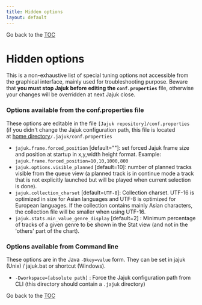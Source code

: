 ```yaml
---
title: Hidden options
layout: default
---
```

Go back to the [TOC](/manual/main.html)

# Hidden options
This is a non-exhaustive list of special tuning options not accessible from the graphical interface, mainly used for troubleshooting purpose. 
Beware that **you must stop Jajuk before editing the ``conf.properties``** file, otherwise your changes will be overridden at next Jajuk close.

### Options available from the conf.properties file
These options are editable in the file ``[Jajuk repository]/conf.properties`` 
(if you didn't change the Jajuk configuration path, this file is located at [home directory](/homedir.html)``/.jajuk/conf.properties``

- ``jajuk.frame.forced_position`` [default=""]: set forced Jajuk frame size and position at startup in x,y,width height format. Example: ``jajuk.frame.forced_position=10,10,1000,800``
- ``jajuk.options.visible_planned`` [default=10]: number of planned tracks visible from the queue view (a planned track is in continue mode a track that is not explicitly launched but will be played when current selection is done).
- ``jajuk.collection_charset`` [default=``UTF-8``]: Collection charset. UTF-16 is optimized in size for Asian languages and UTF-8 is optimized for European languages. If the collection contains mainly Asian characters, the collection file will be smaller when using UTF-16.
- ``jajuk.stats.min_value_genre_display`` [default=2] : Minimum percentage of tracks of a given genre to be shown in the Stat view (and not in the 'others' part of the chart).

### Options available from Command line
These options are in the Java ``-Dkey=value`` form. They can be set in jajuk (Unix) / jajuk.bat or shortcut (Windows).

- ``-Dworkspace=[absolute path]`` : Force the Jajuk configuration path from CLI (this directory should contain a ``.jajuk`` directory)

Go back to the [TOC](/manual/main.html)